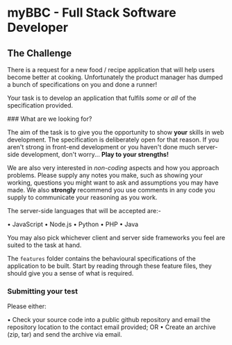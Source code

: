 # myBBC - Full Stack Software Developer## The ChallengeThere is a request for a new food / recipe application that will help users become better at cooking. Unfortunately the product manager has dumped a bunch of specifications on you and done a runner!Your task is to develop an application that fulfils _some_ or _all_ of the specification provided.### What are we looking for?The aim of the task is to give you the opportunity to show **your** skills in web development. The specification is deliberately open for that reason. If you aren't strong in front-end development or you haven't done much server-side development, don't worry... **Play to your strengths!**We are also very interested in _non-coding_ aspects and how you approach problems. Please supply any notes you make, such as showing your working, questions you might want to ask and assumptions you may have made. We also **strongly** recommend you use comments in any code you supply to communicate your reasoning as you work.The server-side languages that will be accepted are:-• JavaScript• Node.js• Python• PHP• JavaYou may also pick whichever client and server side frameworks you feel are suited to the task at hand.The `features` folder contains the behavioural specifications of the application to be built. Start by reading through these feature files, they should give you a sense of what is required.### Submitting your testPlease either:• Check your source code into a public github repository and email the repository location to the contact email provided; OR• Create an archive (zip, tar) and send the archive via email.